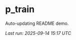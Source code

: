 # p_train

Auto-updating README demo.

<!--START_SECTION:status-->
_Last run: 2025-09-14 15:17 UTC_
<!--END_SECTION:status-->



































































































































































































































































































































































































































































































































































































